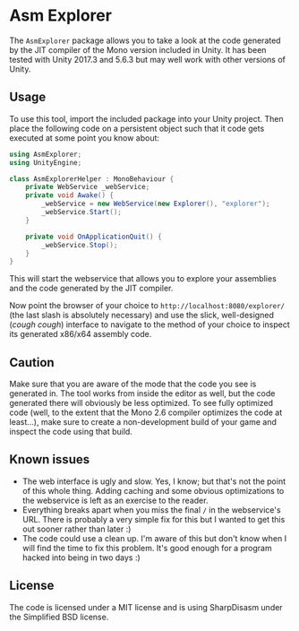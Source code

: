 # Asm Explorer
The `AsmExplorer` package allows you to take a look at the code generated by the JIT compiler of the Mono version included in Unity. It has been tested with Unity 2017.3 and 5.6.3 but may well work with other versions of Unity.

## Usage
To use this tool, import the included package into your Unity project. Then place the following code on a persistent object such that it code gets executed at some point you know about:
```csharp
using AsmExplorer;
using UnityEngine;

class AsmExplorerHelper : MonoBehaviour {
	private WebService _webService;
	private void Awake() {
		_webService = new WebService(new Explorer(), "explorer");
		_webService.Start();
	}

	private void OnApplicationQuit() {
		_webService.Stop();
	}
}
```

This will start the webservice that allows you to explore your assemblies and the code generated by the JIT compiler.

Now point the browser of your choice to `http://localhost:8080/explorer/` (the last slash is absolutely necessary) and use the slick, well-designed (*cough cough*) interface to navigate to the method of your choice to inspect its generated x86/x64 assembly code.

## Caution
Make sure that you are aware of the mode that the code you see is generated in. The tool works from inside the editor as well, but the code generated there will obviously be less optimized. To see fully optimized code (well, to the extent that the Mono 2.6 compiler optimizes the code at least...), make sure to create a non-development build of your game and inspect the code using that build.

## Known issues
 * The web interface is ugly and slow. Yes, I know; but that's not the point of this whole thing. Adding caching and some obvious optimizations to the webservice is left as an exercise to the reader.
 * Everything breaks apart when you miss the final `/` in the webservice's URL. There is probably a very simple fix for this but I wanted to get this out sooner rather than later :)
 * The code could use a clean up. I'm aware of this but don't know when I will find the time to fix this problem. It's good enough for a program hacked into being in two days :)

## License
The code is licensed under a MIT license and is using SharpDisasm under the Simplified BSD license.
